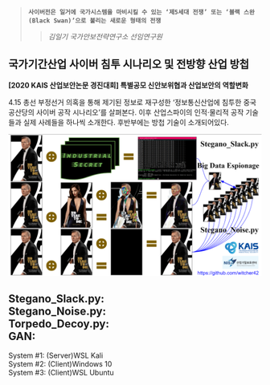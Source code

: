 > **`사이버전은 일거에 국가시스템을 마비시킬 수 있는 ‘제5세대 전쟁’ 또는 ‘블랙 스완(Black Swan)’으로 불리는 새로운 형태의 전쟁`**
>> *김일기 국가안보전략연구소 선임연구원* 
  
## 국가기간산업 사이버 침투 시나리오 및 전방향 산업 방첩
**[2020 KAIS 산업보안논문 경진대회] 특별공모 신안보위협과 산업보안의 역할변화**  
  
4.15 총선 부정선거 의혹을 통해 제기된 정보로 재구성한 ‘정보통신산업에 침투한 중국 공산당의 사이버 공작 시나리오’를 살펴본다. 이후 산업스파이의 인적·물리적 공작 기술들과 실제 사례들을 하나씩 소개한다. 후반부에는 방첩 기술이 소개되어있다.
  
![title](srcs/Steganography.png)  
   
Stegano_Slack.py:  
Stegano_Noise.py:  
Torpedo_Decoy.py:   
GAN:  
-----  
System #1: (Server)WSL Kali  
System #2: (Client)Windows 10  
System #3: (Client)WSL Ubuntu  
